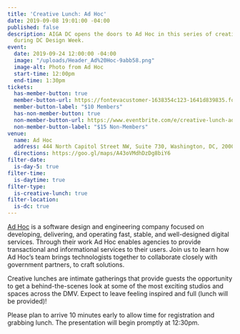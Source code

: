 ```yaml
---
title: 'Creative Lunch: Ad Hoc'
date: 2019-09-08 19:01:00 -04:00
published: false
description: AIGA DC opens the doors to Ad Hoc in this series of creative lunches
  during DC Design Week.
event:
  date: 2019-09-24 12:00:00 -04:00
  image: "/uploads/Header_Ad%20Hoc-9abb58.png"
  image-alt: Photo from Ad Hoc
  start-time: 12:00pm
  end-time: 1:30pm
tickets:
  has-member-button: true
  member-button-url: https://fontevacustomer-1638354c123-1641d839835.force.com/services/oauth2/authorize?client_id=3MVG9nthuDc9owbcOq7_07W.HriOQQPWTbMkrpOla.ajDQlTHf4_uby_mhwylcX.mJBU2O2SppTiZMS0J_HJd&response_type=code&redirect_uri=https://ikit.aiga.org/ikit_national_util/ikit-national-util-sso-redirect/&state=https%3A%2F%2Fdc.aiga.org%2Fevent%2Fcreative-lunch-ad-hoc%2F%3Fredirect_source%3Deventbrite_register
  member-button-label: "$10 Members"
  has-non-member-button: true
  non-member-button-url: https://www.eventbrite.com/e/creative-lunch-ad-hoc-tickets-72069504829
  non-member-button-label: "$15 Non-Members"
venue:
  name: Ad Hoc
  address: 444 North Capitol Street NW, Suite 730, Washington, DC, 20001
  directions: https://goo.gl/maps/A43oVMdhDzDg8biY6
filter-date:
  is-day-5: true
filter-time:
  is-daytime: true
filter-type:
  is-creative-lunch: true
filter-location:
  is-dc: true
---
```


[Ad Hoc](https://adhocteam.us/) is a software design and engineering company focused on developing, delivering, and operating fast, stable, and well-designed digital services. Through their work Ad Hoc enables agencies to provide transactional and informational services to their users. Join us to learn how Ad Hoc’s team brings technologists together to collaborate closely with government partners, to craft solutions.

Creative lunches are intimate gatherings that provide guests the opportunity to get a behind-the-scenes look at some of the most exciting studios and spaces across the DMV. Expect to leave feeling inspired and full (lunch will be provided)!

Please plan to arrive 10 minutes early to allow time for registration and grabbing lunch. The presentation will begin promptly at 12:30pm.